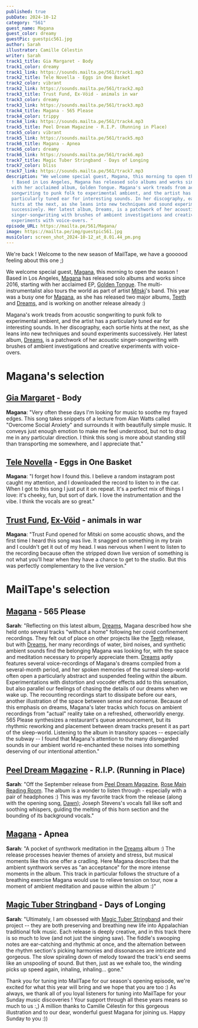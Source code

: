 ```yaml
---
published: true
pubDate: 2024-10-12
category: "561"
guest_name: Magana
guest_color: dreamy
guestPic: guestpic561.jpg
author: Sarah
illustrator: Camille Célestin
writer: Sarah
track1_title: Gia Margaret - Body
track1_color: dreamy
track1_link: https://sounds.mailta.pe/561/track1.mp3
track2_title: Tele Novella - Eggs in One Basket
track2_color: vibrant
track2_link: https://sounds.mailta.pe/561/track2.mp3
track3_title: Trust Fund, Ex-Vöid - animals in war
track3_color: dreamy
track3_link: https://sounds.mailta.pe/561/track3.mp3
track4_title: Magana - 565 Please
track4_color: trippy
track4_link: https://sounds.mailta.pe/561/track4.mp3
track5_title: Peel Dream Magazine - R.I.P. (Running in Place)
track5_color: vibrant
track5_link: https://sounds.mailta.pe/561/track5.mp3
track6_title: Magana - Apnea
track6_color: dreamy
track6_link: https://sounds.mailta.pe/561/track6.mp3
track7_title: Magic Tuber Stringband - Days of Longing
track7_color: bliss
track7_link: https://sounds.mailta.pe/561/track7.mp3
description: "We welcome special guest, Magana, this morning to open the season
  ! Based in Los Angeles, Magana has released solo albums and works since 2016,
  with her acclaimed album, Golden Tongue. Magana's work treads from acoustic
  songwriting to punk folk to experimental ambient, and the artist has a
  particularly tuned ear for interesting sounds. In her discography, each sortie
  hints at the next, as she leans into new techniques and sound experiments
  successively. Her latest album, Dreams, is a patchwork of her acoustic
  singer-songwriting with brushes of ambient investigations and creative
  experiments with voice-overs. "
episode_URL: https://mailta.pe/561/Magana/
image: https://mailta.pe/img/guestpic561.jpg
musiColor: screen_shot_2024-10-12_at_8.01.44_pm.png
---
```

We're back ! Welcome to the new season of MailTape, we have a goooood feeling about this one ;)

We welcome special guest, [Magana](https://maganarama.bandcamp.com/), this morning to open the season ! Based in Los Angeles, [Magana](https://maganarama.bandcamp.com/) has released solo albums and works since 2016, starting with her acclaimed EP, [Golden Tongue](https://maganarama.bandcamp.com/album/golden-tongue-ep). The multi-instrumentalist also tours the world as part of artist [Mitski](https://mitski.bandcamp.com/album/the-land-is-inhospitable-and-so-are-we)'s band. This year was a busy one for [Magana](https://maganarama.bandcamp.com/), as she has released two major albums, [Teeth](https://maganarama.bandcamp.com/album/teeth) and [Dreams](https://handdrawnhand.bandcamp.com/album/dreams), and is working on another release already :) 

Magana's work treads from acoustic songwriting to punk folk to experimental ambient, and the artist has a particularly tuned ear for interesting sounds. In her discography, each sortie hints at the next, as she leans into new techniques and sound experiments successively. Her latest album, [Dreams](https://handdrawnhand.bandcamp.com/album/dreams), is a patchwork of her acoustic singer-songwriting with brushes of ambient investigations and creative experiments with voice-overs. 

# Magana's selection

## [Gia Margaret](https://giamargaret.bandcamp.com/album/mia-gargaret) - Body

**Magana**: "Very often these days I'm looking for music to soothe my frayed edges. This song takes snippets of a lecture from Alan Watts called "Overcome Social Anxiety" and surrounds it with beautifully simple music. It conveys just enough emotion to make me feel understood, but not to drag me in any particular direction. I think this song is more about standing still than transporting me somewhere, and I appreciate that." 

## [Tele Novella](https://telenovella.bandcamp.com/music) - Eggs in One Basket

**Magana**: "I forget how I found this. I believe a random instagram post caught my attention, and I downloaded the record to listen to in the car. When I got to this song I just put it on repeat. It's a perfect mix of things I love: it's cheeky, fun, but sort of dark. I love the instrumentation and the vibe. I think the vocals are so great." 

## [Trust Fund](https://trustfund.bandcamp.com/), [Ex-Vöid](https://ex-void.bandcamp.com/album/in-love-again) - animals in war

**Magana**: "Trust Fund opened for Mitski on some acoustic shows, and the first time I heard this song was live. It snagged on something in my brain and I couldn't get it out of my head. I was nervous when I went to listen to the recording because often the stripped down live version of something is not what you'll hear when they have a chance to get to the studio. But this was perfectly complementary to the live version." 

# MailTape's selection

## [Magana](https://maganarama.bandcamp.com/) - 565 Please

**Sarah**: "Reflecting on this latest album, [Dreams](https://handdrawnhand.bandcamp.com/album/dreams), Magana described how she held onto several tracks "without a home" following her covid confinement recordings. They felt out of place on other projects like the [Teeth](https://maganarama.bandcamp.com/album/teeth) release, but with [Dreams](https://handdrawnhand.bandcamp.com/album/dreams), her many recordings of water, bird noises, and synthetic ambient sounds find the belonging Magana was looking for, with the space and meditation necessary to properly appreciate them. [Dreams](https://handdrawnhand.bandcamp.com/album/dreams) aptly features several voice-recordings of Magana's dreams compiled from a several-month period, and her spoken memories of the surreal sleep-world often open a particularly abstract and suspended feeling within the album. Experimentations with distortion and vocoder effects add to this sensation, but also parallel our feelings of chasing the details of our dreams when we wake up. The recounting recordings start to dissipate before our ears, another illustration of the space between sense and nonsense. Because of this emphasis on dreams, Magana's later tracks which focus on ambient recordings from "actual" reality take on a refreshed, otherworldly energy. 565 Please synthesizes a restaurant's queue announcement, but its rhythmic reworking and placement between dream tracks present it as part of the sleep-world. Listening to the album in transitory spaces -- especially the subway -- I found that Magana's attention to the many disregarded sounds in our ambient world re-enchanted these noises into something deserving of our intentional attention."

## [Peel Dream Magazine](https://peeldreammagazine.bandcamp.com/) - R.I.P. (Running in Place)

**Sarah**: "Off the September release from [Peel Dream Magazine](https://peeldreammagazine.bandcamp.com/), [Rose Main Reading Room](https://peeldreammagazine.bandcamp.com/album/rose-main-reading-room). The album is a wonder to listen through - especially with a pair of headphones :) This was my favorite track from the release (along with the opening song, [Dawn](https://peeldreammagazine.bandcamp.com/album/rose-main-reading-room)); Joseph Stevens's vocals fall like soft and soothing whispers, guiding the melting of this horn section and the bounding of its background vocals."

## [Magana](https://maganarama.bandcamp.com/) - Apnea

**Sarah**: "A pocket of synthwork meditation in the [Dreams](https://handdrawnhand.bandcamp.com/album/dreams) album :) The release processes heavier themes of anxiety and stress, but musical moments like this one offer a cradling. Here Magana describes that the ambient synthwork serves as "an acceptance" for the more intense moments in the album. This track in particular follows the structure of a breathing exercise Magana would use to relieve tension on tour, now a moment of ambient meditation and pause within the album :)"

## [Magic Tuber Stringband](https://magictuberstringband.bandcamp.com/album/needlefall) - Days of Longing

**Sarah**: "Ultimately, I am obsessed with [Magic Tuber Stringband](https://magictuberstringband.bandcamp.com/album/needlefall) and their project -- they are both preserving and breathing new life into Appalachian traditional folk music. Each release is deeply creative, and in this track there is so much to love (and not just the singing saw). The fiddle's swooping notes are ear-catching and rhythmic at once, and the alternation between the rhythm section's picking harmonies and dissonances are intricate and gorgeous. The slow spiraling down of melody toward the track's end seems like an unspooling of sound. But then, just as we exhale too, the winding picks up speed again, inhaling, inhaling... gone."

Thank you for tuning into MailTape for our season's opening episode, we're excited for what this year will bring and we hope that you are too :) As always, we thank all of you loyal listeners for tuning into MailTape for your Sunday music discoveries ! Your support through all these years means so much to us :,) A million thanks to Camille Célestin for this gorgeous illustration and to our dear, wonderful guest Magana for joining us. Happy Sunday to you :))

